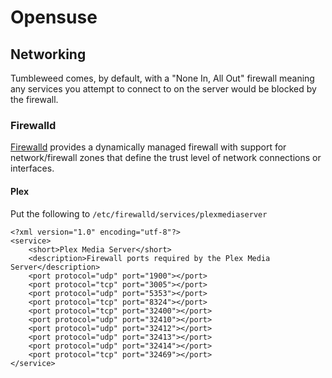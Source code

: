 # Opensuse

## Networking

Tumbleweed comes, by default, with a "None In, All Out" firewall meaning any services you attempt to connect to on the server would be blocked by the firewall.

### Firewalld

[Firewalld](https://firewalld.org/) provides a dynamically managed firewall with support for network/firewall zones that define the trust level of network connections or interfaces.

#### Plex

Put the following to `/etc/firewalld/services/plexmediaserver` 

```
<?xml version="1.0" encoding="utf-8"?>
<service>
    <short>Plex Media Server</short>
    <description>Firewall ports required by the Plex Media Server</description>
    <port protocol="udp" port="1900"></port>
    <port protocol="tcp" port="3005"></port>
    <port protocol="udp" port="5353"></port>
    <port protocol="tcp" port="8324"></port>
    <port protocol="tcp" port="32400"></port>
    <port protocol="udp" port="32410"></port>
    <port protocol="udp" port="32412"></port>
    <port protocol="udp" port="32413"></port>
    <port protocol="udp" port="32414"></port>
    <port protocol="tcp" port="32469"></port>
</service>
```
